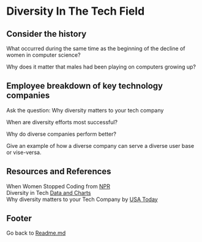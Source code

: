 # Diversity In The Tech Field

## Consider the history

What occurred during the same time as the beginning of the decline of women in computer science?

> 

Why does it matter that males had been playing on computers growing up?

> 

## Employee breakdown of key technology companies

Ask the question: Why diversity matters to your tech company

When are diversity efforts most successful?

> 

Why do diverse companies perform better?

> 

Give an example of how a diverse company can serve a diverse user base or vise-versa.

>

## Resources and References

When Women Stopped Coding from [NPR](https://www.npr.org/sections/money/2014/10/21/357629765/when-women-stopped-coding)  
Diversity in Tech [Data and Charts](https://informationisbeautiful.net/visualizations/diversity-in-tech/)  
Why diversity matters to your Tech Company by [USA Today](https://www.usatoday.com/story/tech/columnist/2015/07/21/why-diversity-matters-your-tech-company/30419871/)  

## Footer

Go back to [Readme.md](../README.html)  
